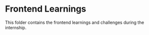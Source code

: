 # Frontend Learnings

This folder contains the frontend learnings and challenges during the internship.